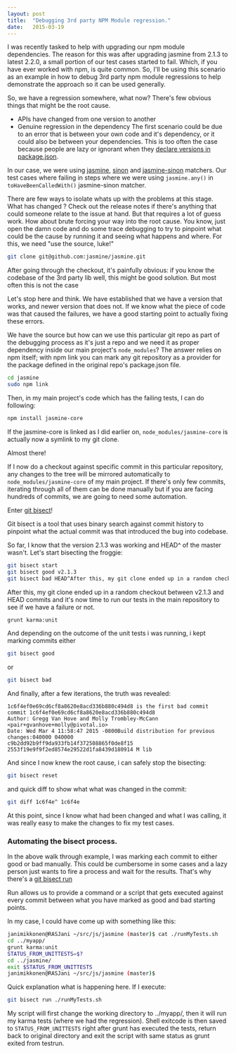 ```yaml
---
layout:	post
title:	"Debugging 3rd party NPM Module regression."
date:	2015-03-19
---
```


  I was recently tasked to help with upgrading our npm module dependencies. The reason for this was after upgrading jasmine from 2.1.3 to latest 2.2.0, a small portion of our test cases started to fail. Which, if you have ever worked with npm, is quite common. So, I'll be using this scenario as an example in how to debug 3rd party npm module regressions to help demonstrate the approach so it can be used generally.

So, we have a regression somewhere, what now? There's few obvious things that might be the root cause.

* APIs have changed from one version to another
* Genuine regression in the dependency
The first scenario could be due to an error that is between your own code and it's dependency, or it could also be between your dependencies. This is too often the case because people are lazy or ignorant when they [declare versions in package.json](http://blog.nodejitsu.com/package-dependencies-done-right/).

In our case, we were using [jasmine](https://github.com/jasmine/jasmine/), [sinon](https://github.com/cjohansen/Sinon.JS/) and [jasmine-sinon](https://github.com/froots/jasmine-sinon) matchers. Our test cases where failing in steps where we were using `jasmine.any()` in `toHaveBeenCalledWith()` jasmine-sinon matcher.

There are few ways to isolate whats up with the problems at this stage. What has changed ? Check out the release notes if there's anything that could someone relate to the issue at hand. But that requires a lot of guess work. How about brute forcing your way into the root cause. You know, just open the damn code and do some trace debugging to try to pinpoint what could be the cause by running it and seeing what happens and where. For this, we need "use the source, luke!"

```bash
git clone git@github.com:jasmine/jasmine.git
```

After going through the checkout, it's painfully obvious: if you know the codebase of the 3rd party lib well, this might be good solution. But most often this is not the case

Let's stop here and think. We have established that we have a version that works, and newer version that does not. If we know what the piece of code was that caused the failures, we have a good starting point to actually fixing these errors.

We have the source but how can we use this particular git repo as part of the debugging process as it's just a repo and we need it as proper dependency inside our main project's `node_modules`? The answer relies on npm itself; with npm link you can mark any git repository as a provider for the package defined in the original repo's package.json file.

```bash
cd jasmine  
sudo npm link
```

Then, in my main project's code which has the failing tests, I can do following:

```bash
npm install jasmine-core
```

If the jasmine-core is linked as I did earlier on, `node_modules/jasmine-core` is actually now a symlink to my git clone.

Almost there!

If I now do a checkout against specific commit in this particular repository, any changes to the tree will be mirrored automatically to `node_modules/jasmine-core` of my main project. If there's only few commits, iterating through all of them can be done manually but if you are facing hundreds of commits, we are going to need some automation.

Enter [git bisect](http://git-scm.com/docs/git-bisect "Git Bisect")!

Git bisect is a tool that uses binary search against commit history to pinpoint what the actual commit was that introduced the bug into codebase.

So far, I know that the version 2.1.3 was working and HEAD^ of the master wasn't. Let's start bisecting the froggie:

```bash
git bisect start  
git bisect good v2.1.3  
git bisect bad HEAD^After this, my git clone ended up in a random checkout between v2.1.3 and HEAD commits and it's now time to run our tests in the main repository to see if we have a failure or not.
```
After this, my git clone ended up in a random checkout between v2.1.3 and HEAD commits and it's now time to run our tests in the main repository to see if we have a failure or not.

```bash
grunt karma:unit 
```

And depending on the outcome of the unit tests i was running, i kept marking commits either

```bash
git bisect good
```
or

```bash
git bisect bad
```

And finally, after a few iterations, the truth was revealed:

```
1c6f4ef0e69cd6cf8a8620e8acd336b880c494d8 is the first bad commit commit 1c6f4ef0e69cd6cf8a8620e8acd336b880c494d8 
Author: Gregg Van Hove and Molly Trombley-McCann <pair+gvanhove+molly@pivotal.io> 
Date: Wed Mar 4 11:58:47 2015 -0800Build distribution for previous changes:040000 040000 
c9b2dd92b9ff9da933fb14f372508865f0de8f15 2553f19e9f9f2ed8574e29522d1fa8439d180914 M lib
```

And since I now knew the root cause, i can safely stop the bisecting:

```bash
git bisect reset
```

and quick diff to show what what was changed in the commit:

```bash
git diff 1c6f4e^ 1c6f4e
```

At this point, since I know what had been changed and what I was calling, it was really easy to make the changes to fix my test cases.

### Automating the bisect process.

In the above walk through example, I was marking each commit to either good or bad manually. This could be cumbersome in some cases and a lazy person just wants to fire a process and wait for the results. That's why there's a [git bisect run](http://git-scm.com/docs/git-bisect#_bisect_run)

Run allows us to provide a command or a script that gets executed against every commit between what you have marked as good and bad starting points.

In my case, I could have come up with something like this:

```bash
janimikkonen@RASJani ~/src/js/jasmine (master)$ cat ./runMyTests.sh  
cd ../myapp/  
grunt karma:unit  
STATUS_FROM_UNITTESTS=$?  
cd ../jasmine/  
exit $STATUS_FROM_UNITTESTS  
janimikkonen@RASJani ~/src/js/jasmine (master)$
```

Quick explanation what is happening here. If I execute:

```bash
git bisect run ./runMyTests.sh 
```

My script will first change the working directory to ../myapp/, then it will run my karma tests (where we had the regression). Shell exitcode is then saved to `STATUS_FROM_UNITTESTS` right after grunt has executed the tests, return back to original directory and exit the script with same status as grunt exited from testrun.

